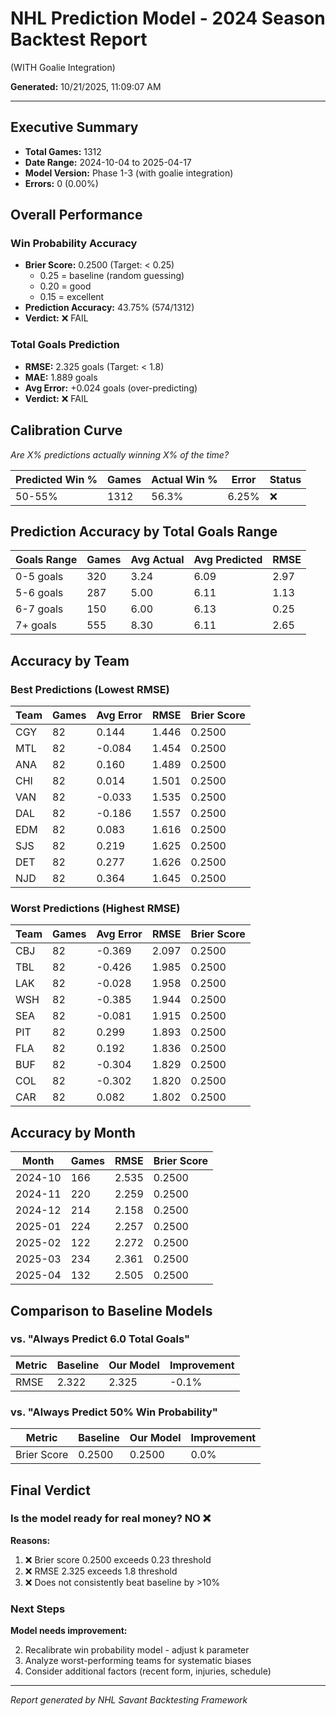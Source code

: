 # NHL Prediction Model - 2024 Season Backtest Report
(WITH Goalie Integration)

**Generated:** 10/21/2025, 11:09:07 AM

---

## Executive Summary

- **Total Games:** 1312
- **Date Range:** 2024-10-04 to 2025-04-17
- **Model Version:** Phase 1-3 (with goalie integration)
- **Errors:** 0 (0.00%)

## Overall Performance

### Win Probability Accuracy

- **Brier Score:** 0.2500 (Target: < 0.25)
  - 0.25 = baseline (random guessing)
  - 0.20 = good
  - 0.15 = excellent
- **Prediction Accuracy:** 43.75% (574/1312)
- **Verdict:** ❌ FAIL

### Total Goals Prediction

- **RMSE:** 2.325 goals (Target: < 1.8)
- **MAE:** 1.889 goals
- **Avg Error:** +0.024 goals (over-predicting)
- **Verdict:** ❌ FAIL

## Calibration Curve

*Are X% predictions actually winning X% of the time?*

| Predicted Win % | Games | Actual Win % | Error | Status |
|----------------|-------|--------------|-------|--------|
| 50-55% | 1312 | 56.3% | 6.25% | ❌ |

## Prediction Accuracy by Total Goals Range

| Goals Range | Games | Avg Actual | Avg Predicted | RMSE |
|-------------|-------|------------|---------------|------|
| 0-5 goals | 320 | 3.24 | 6.09 | 2.97 |
| 5-6 goals | 287 | 5.00 | 6.11 | 1.13 |
| 6-7 goals | 150 | 6.00 | 6.13 | 0.25 |
| 7+ goals | 555 | 8.30 | 6.11 | 2.65 |

## Accuracy by Team

### Best Predictions (Lowest RMSE)

| Team | Games | Avg Error | RMSE | Brier Score |
|------|-------|-----------|------|-------------|
| CGY | 82 | 0.144 | 1.446 | 0.2500 |
| MTL | 82 | -0.084 | 1.454 | 0.2500 |
| ANA | 82 | 0.160 | 1.489 | 0.2500 |
| CHI | 82 | 0.014 | 1.501 | 0.2500 |
| VAN | 82 | -0.033 | 1.535 | 0.2500 |
| DAL | 82 | -0.186 | 1.557 | 0.2500 |
| EDM | 82 | 0.083 | 1.616 | 0.2500 |
| SJS | 82 | 0.219 | 1.625 | 0.2500 |
| DET | 82 | 0.277 | 1.626 | 0.2500 |
| NJD | 82 | 0.364 | 1.645 | 0.2500 |

### Worst Predictions (Highest RMSE)

| Team | Games | Avg Error | RMSE | Brier Score |
|------|-------|-----------|------|-------------|
| CBJ | 82 | -0.369 | 2.097 | 0.2500 |
| TBL | 82 | -0.426 | 1.985 | 0.2500 |
| LAK | 82 | -0.028 | 1.958 | 0.2500 |
| WSH | 82 | -0.385 | 1.944 | 0.2500 |
| SEA | 82 | -0.081 | 1.915 | 0.2500 |
| PIT | 82 | 0.299 | 1.893 | 0.2500 |
| FLA | 82 | 0.192 | 1.836 | 0.2500 |
| BUF | 82 | -0.304 | 1.829 | 0.2500 |
| COL | 82 | -0.302 | 1.820 | 0.2500 |
| CAR | 82 | 0.082 | 1.802 | 0.2500 |

## Accuracy by Month

| Month | Games | RMSE | Brier Score |
|-------|-------|------|-------------|
| 2024-10 | 166 | 2.535 | 0.2500 |
| 2024-11 | 220 | 2.259 | 0.2500 |
| 2024-12 | 214 | 2.158 | 0.2500 |
| 2025-01 | 224 | 2.257 | 0.2500 |
| 2025-02 | 122 | 2.272 | 0.2500 |
| 2025-03 | 234 | 2.361 | 0.2500 |
| 2025-04 | 132 | 2.505 | 0.2500 |

## Comparison to Baseline Models

### vs. "Always Predict 6.0 Total Goals"

| Metric | Baseline | Our Model | Improvement |
|--------|----------|-----------|-------------|
| RMSE | 2.322 | 2.325 | -0.1% |

### vs. "Always Predict 50% Win Probability"

| Metric | Baseline | Our Model | Improvement |
|--------|----------|-----------|-------------|
| Brier Score | 0.2500 | 0.2500 | 0.0% |

## Final Verdict

### Is the model ready for real money? **NO ❌**

**Reasons:**
1. ❌ Brier score 0.2500 exceeds 0.23 threshold
2. ❌ RMSE 2.325 exceeds 1.8 threshold
3. ❌ Does not consistently beat baseline by >10%

### Next Steps

**Model needs improvement:**

2. Recalibrate win probability model - adjust k parameter
3. Analyze worst-performing teams for systematic biases
4. Consider additional factors (recent form, injuries, schedule)

---

*Report generated by NHL Savant Backtesting Framework*

